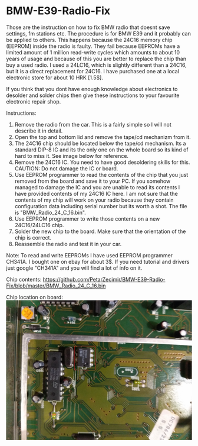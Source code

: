 # BMW-E39-Radio-Fix
Those are the instruction on how to fix BMW radio that doesnt save settings, fm stations etc. The procedure is for BMW E39 and it probably can be applied to others.
This happens because the 24C16 memory chip (EEPROM) inside the radio is faulty. They fail because EEPROMs have a limited amount of 1 million read-write cycles which amounts to about 10 years of usage and because of this you are better to replace the chip than buy a used radio. I used a 24LC16, which is slightly different than a 24C16, but it is a direct replacement for 24C16. I have purchased one at a local electronic store for about 10 HRK [1.5$].

If you think that you dont have enough knowledge about electronics to desolder and solder chips then give these instructions to your favourite electronic repair shop.

Instructions:
1. Remove the radio from the car. This is a fairly simple so I will not describe it in detail.
2. Open the top and bottom lid and remove the tape/cd mechanizm from it.
3. The 24C16 chip should be located below the tape/cd mechanism. Its a standard DIP-8 IC and its the only one on the whole board so its kind of hard to miss it. See image below for reference.
4. Remove the 24C16 IC. You need to have good desoldering skills for this. CAUTION: Do not damage the IC or board.
5. Use EEPROM programmer to read the contents of the chip that you just removed from the board and save it to your PC. If you somehow managed to damage the IC and you are unable to read its contents I have provided contents of my 24C16 IC here. I am not sure that the contents of my chip will work on your radio because they contain configuration data including serial number but its worth a shot. The file is "BMW_Radio_24_C_16.bin".
6. Use EEPROM programmer to write those contents on a new 24C16/24LC16 chip.
7. Solder the new chip to the board. Make sure that the orientation of the chip is correct.
8. Reassemble the radio and test it in your car.

Note: To read and write EEPROMs I have used EEPROM programmer CH341A. I bought one on ebay for about 3$. If you need tutorial and drivers just google "CH341A" and you will find a lot of info on it.

Chip contents:
https://github.com/PetarZecimir/BMW-E39-Radio-Fix/blob/master/BMW_Radio_24_C_16.bin

Chip location on board:
![alt text](https://github.com/PetarZecimir/BMW-E39-Radio-Fix/blob/master/24C16_location.jpg)

